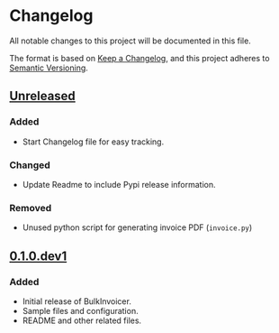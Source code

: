 # Changelog

All notable changes to this project will be documented in this file.

The format is based on [Keep a Changelog](https://keepachangelog.com/en/1.1.0/),
and this project adheres to [Semantic Versioning](https://semver.org/spec/v2.0.0.html).

## [Unreleased]

### Added

- Start Changelog file for easy tracking.

### Changed

- Update Readme to include Pypi release information.

### Removed

- Unused python script for generating invoice PDF (`invoice.py`)

## [0.1.0.dev1]

### Added

- Initial release of BulkInvoicer.
- Sample files and configuration.
- README and other related files.

[unreleased]: https://github.com/yashovardhan99/bulkinvoicer/compare/v0.1.0.dev1...HEAD
[0.1.0.dev1]: https://github.com/yashovardhan99/bulkinvoicer/commits/v0.1.0.dev1